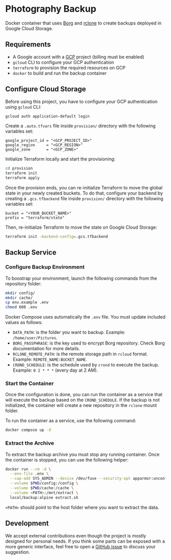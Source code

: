 # Photography Backup

Docker container that uses [Borg](https://borgbackup.readthedocs.io/en/stable/) and [rclone](https://rclone.org/) to create backups deployed
in Google Cloud Storage.

## Requirements

* A Google account with a [GCP](https://cloud.google.com/) project (billing must be enabled)
* `gcloud` CLI to configure your GCP authentication
* `terraform` to provision the required resources on GCP
* `docker` to build and run the backup container

## Configure Cloud Storage

Before using this project, you have to configure your GCP authentication using `gcloud` CLI:

```bash
gcloud auth application-default login
```

Create a `.auto.tfvars` file inside `provision/` directory with the following variables set:
```hcl
google_project_id = "<GCP_PROJECT_ID>"
google_region     = "<GCP_REGION>"
google_zone       = "<GCP_ZONE>"
```

Initialize Terraform locally and start the provisioning:
```bash
cd provision
terraform init
terraform apply
```

Once the provision ends, you can re-initialize Terraform to move the global state in your newly created buckets. To do that,
configure your backend by creating a `.gcs.tfbackend` file inside `provision/` directory with the following variables set:
```hcl
bucket = "<YOUR_BUCKET_NAME>"
prefix = "terraform/state"
```

Then, re-initialize Terraform to move the state on Google Cloud Storage:
```bash
terraform init -backend-config=.gcs.tfbackend
```

## Backup Service

### Configure Backup Environment

To boostrap your environment, launch the following commands from the repository folder:
```bash
mkdir config/
mkdir cache/
cp env.example .env
chmod 600 .env
```

Docker Compose uses automatically the `.env` file. You must update included values as follows:
* `DATA_PATH`: is the folder you want to backup. Example: `/home/user/Pictures`.
* `BORG_PASSPHRASE`: is the key used to encrypt Borg repository. Check Borg documentation for more details.
* `RCLONE_REMOTE_PATH`: is the remote storage path in `rcloud` format. Example: `REMOTE_NAME:BUCKET_NAME`.
* `CROND_SCHEDULE`: is the schedule used by `crond` to execute the backup. Example: `0 2 * * *` (every day at 2 AM).

### Start the Container

Once the configuration is done, you can run the container as a service that will execute the backup based
on the `CROND_SCHEDULE`. If the backup is not initialized, the container will create a new repository in the
`rclone` mount folder.

To run the container as a service, use the following command:
```bash
docker compose up -d
```

### Extract the Archive

To extract the backup archive you must stop any running container. Once the container is stopped, you can
use the following helper:
```bash
docker run --rm -d \
  --env-file .env \
  --cap-add SYS_ADMIN --device /dev/fuse --security-opt apparmor:unconfined \
  --volume $PWD/config:/config \
  --volume $PWD/cache:/cache \
  --volume <PATH>:/mnt/extract \
  local/backup:alpine extract.sh
```

`<PATH>` should point to the host folder where you want to extract the data.

## Development

We accept external contributions even though the project is mostly designed for personal needs.
If you think some parts can be exposed with a more generic interface, feel free to open a
[GitHub issue](https://github.com/palazzem/photography-backup/issues) to discuss your suggestion.
